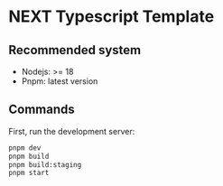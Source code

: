 # NEXT Typescript Template

## Recommended system

- Nodejs: >= 18
- Pnpm: latest version

## Commands

First, run the development server:

```bash
pnpm dev
pnpm build
pnpm build:staging
pnpm start
```
